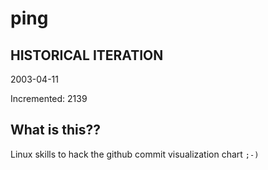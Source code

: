 # ping

## HISTORICAL ITERATION
2003-04-11

Incremented: 2139

## What is this?? 
Linux skills to hack the github commit visualization chart `;-)`
